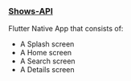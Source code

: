 ### [Shows-API](https://api.tvmaze.com/search/shows?q=all)

Flutter Native App that consists of:
- A Splash screen
- A Home screen
- A Search screen
- A Details screen
